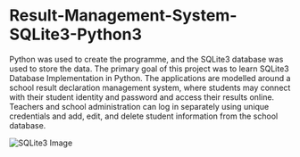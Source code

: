 # Result-Management-System-SQLite3-Python3
Python was used to create the programme, and the SQLite3 database was used to store the data. The primary goal of this project was to learn SQLite3 Database Implementation in Python. The applications are modelled around a school result declaration management system, where students may connect with their student identity and password and access their results online. Teachers and school administration can log in separately using unique credentials and add, edit, and delete student information from the school database.

![SQLite3 Image](https://www.scotiabank.com/content/dam/scotiabank/images/logos/2019/scotiabank-logo-red-desktop-200px.svg)
